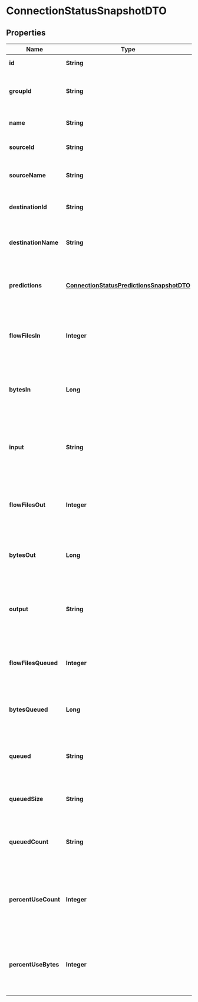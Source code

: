 
# ConnectionStatusSnapshotDTO

## Properties
Name | Type | Description | Notes
------------ | ------------- | ------------- | -------------
**id** | **String** | The id of the connection. |  [optional]
**groupId** | **String** | The id of the process group the connection belongs to. |  [optional]
**name** | **String** | The name of the connection. |  [optional]
**sourceId** | **String** | The id of the source of the connection. |  [optional]
**sourceName** | **String** | The name of the source of the connection. |  [optional]
**destinationId** | **String** | The id of the destination of the connection. |  [optional]
**destinationName** | **String** | The name of the destination of the connection. |  [optional]
**predictions** | [**ConnectionStatusPredictionsSnapshotDTO**](ConnectionStatusPredictionsSnapshotDTO.md) | Predictions, if available, for this connection (null if not available) |  [optional]
**flowFilesIn** | **Integer** | The number of FlowFiles that have come into the connection in the last 5 minutes. |  [optional]
**bytesIn** | **Long** | The size of the FlowFiles that have come into the connection in the last 5 minutes. |  [optional]
**input** | **String** | The input count/size for the connection in the last 5 minutes, pretty printed. |  [optional]
**flowFilesOut** | **Integer** | The number of FlowFiles that have left the connection in the last 5 minutes. |  [optional]
**bytesOut** | **Long** | The number of bytes that have left the connection in the last 5 minutes. |  [optional]
**output** | **String** | The output count/sie for the connection in the last 5 minutes, pretty printed. |  [optional]
**flowFilesQueued** | **Integer** | The number of FlowFiles that are currently queued in the connection. |  [optional]
**bytesQueued** | **Long** | The size of the FlowFiles that are currently queued in the connection. |  [optional]
**queued** | **String** | The total count and size of queued flowfiles formatted. |  [optional]
**queuedSize** | **String** | The total size of flowfiles that are queued formatted. |  [optional]
**queuedCount** | **String** | The number of flowfiles that are queued, pretty printed. |  [optional]
**percentUseCount** | **Integer** | Connection percent use regarding queued flow files count and backpressure threshold if configured. |  [optional]
**percentUseBytes** | **Integer** | Connection percent use regarding queued flow files size and backpressure threshold if configured. |  [optional]



